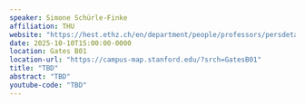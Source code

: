 ```yaml
---
speaker: Simone Schürle‑Finke
affiliation: THU
website: "https://hest.ethz.ch/en/department/people/professors/persdetail.MTY3MjM5.TGlzdC85Miw5ODYyMzU0MDI=.html"
date: 2025-10-10T15:00:00-0000
location: Gates B01
location-url: "https://campus-map.stanford.edu/?srch=GatesB01"
title: "TBD"
abstract: "TBD"
youtube-code: "TBD"
---
```

